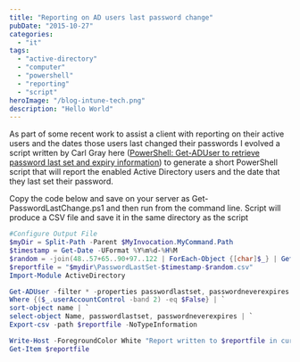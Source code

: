 ```yaml
---
title: "Reporting on AD users last password change"
pubDate: "2015-10-27"
categories:
  - "it"
tags:
  - "active-directory"
  - "computer"
  - "powershell"
  - "reporting"
  - "script"
heroImage: "/blog-intune-tech.png"
description: "Hello World"
---
```


As part of some recent work to assist a client with reporting on their active users and the dates those users last changed their passwords I evolved a script written by Carl Gray here ([PowerShell: Get-ADUser to retrieve password last set and expiry information](http://www.oxfordsbsguy.com/2013/11/25/powershell-get-aduser-to-retrieve-password-last-set-and-expiry-information/)) to generate a short PowerShell script that will report the enabled Active Directory users and the date that they last set their password.

Copy the code below and save on your server as Get-PasswordLastChange.ps1 and then run from the command line. Script will produce a CSV file and save it in the same directory as the script

```powershell
#Configure Output File
$myDir = Split-Path -Parent $MyInvocation.MyCommand.Path
$timestamp = Get-Date -UFormat %Y%m%d-%H%M
$random = -join(48..57+65..90+97..122 | ForEach-Object {[char]$_} | Get-Random -Count 6)
$reportfile = "$mydir\PasswordLastSet-$timestamp-$random.csv"
Import-Module ActiveDirectory

Get-ADUser -filter * -properties passwordlastset, passwordneverexpires | `
Where {($_.userAccountControl -band 2) -eq $False} | `
sort-object name | `
select-object Name, passwordlastset, passwordneverexpires | `
Export-csv -path $reportfile -NoTypeInformation

Write-Host -ForegroundColor White "Report written to $reportfile in current path."
Get-Item $reportfile
```
